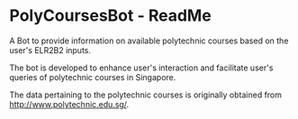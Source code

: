 # PolyCoursesBot - ReadMe
A Bot to provide information on available polytechnic courses based on the user's ELR2B2 inputs.

The bot is developed to enhance user's interaction and facilitate user's queries of polytechnic courses in Singapore.

The data pertaining to the polytechnic courses is originally obtained from http://www.polytechnic.edu.sg/.
